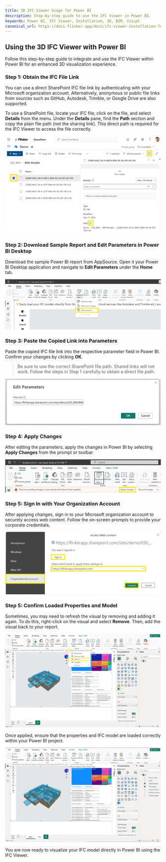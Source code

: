 ```yaml
---
title: 3D IFC Viewer Usage for Power BI
description: Step-by-step guide to use the IFC Viewer in Power BI.
keywords: Power BI, IFC Viewer, Installation, 3D, BIM, Visual
canonical_url: https://docs.flinker.app/docs/ifc-viewer-installation-for-power-bi.html
---
```


## Using the 3D IFC Viewer with Power BI

Follow this step-by-step guide to integrate and use the IFC Viewer within Power BI for an enhanced 3D visualization experience.

### Step 1: Obtain the IFC File Link

You can use a direct SharePoint IFC file link by authenticating with your Microsoft organization account. Alternatively, anonymous or public file links from sources such as GitHub, Autodesk, Trimble, or Google Drive are also supported.

To use a SharePoint file, locate your IFC file, click on the file, and select **Details** from the menu. Under the **Details** pane, find the **Path** section and copy the plain file path (not the sharing link). This direct path is required for the IFC Viewer to access the file correctly.

![Copy Direct Link of SharePoint IFC File](/_media/copy-direct-link-of-sharepoint-ifc-file.png)

### Step 2: Download Sample Report and Edit Parameters in Power BI Desktop

Download the sample Power BI report from AppSource. Open it your Power BI Desktop application and navigate to **Edit Parameters** under the **Home** tab.

![Power BI Desktop - Edit Parameters](/_media/power-bi-desktop-app-edit-parameters.png)

### Step 3: Paste the Copied Link into Parameters

Paste the copied IFC file link into the respective parameter field in Power BI. Confirm your changes by clicking **OK**.

> Be sure to use the correct SharePoint file path. Shared links will not work. Follow the steps in Step 1 carefully to obtain a direct file path.

![Edit Parameters and Paste File Link](/_media/power-bi-desktop-app-edit-parameters-and-paste-file-link.png)

### Step 4: Apply Changes

After editing the parameters, apply the changes in Power BI by selecting **Apply Changes** from the prompt or toolbar.

![Apply Changes in Power BI Desktop](/_media/power-bi-desktop-app-apply-changes.png)

### Step 5: Sign In with Your Organization Account

After applying changes, sign in to your Microsoft organization account to securely access web content. Follow the on-screen prompts to provide your corporate credentials.

![Sign In with Your Organization Account](/_media/powerbi-signin-with-your-org-account-and-access-web-content.png)

### Step 5: Confirm Loaded Properties and Model

Sometimes, you may need to refresh the visual by removing and adding it again. To do this, right-click on the visual and select **Remove**. Then, add the visual back to your report.

![Remove and Add Visual in Power BI Desktop](/_media/power-bi-desktop-app-remove-and-add-visual.png)

Once applied, ensure that the properties and IFC model are loaded correctly within your Power BI project.

![Loaded Properties and IFC Model](/_media/power-bi-desktop-app-loaded-properties-and-model.png)

You are now ready to visualize your IFC model directly in Power BI using the IFC Viewer.

